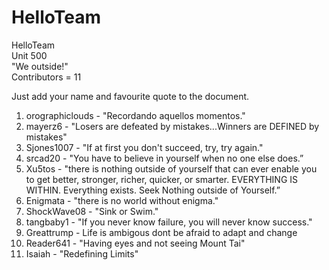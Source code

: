 # HelloTeam 

HelloTeam  
Unit 500   
"We outside!"  
Contributors = 11

Just add your name and favourite quote to the document.  

1. orographiclouds - "Recordando aquellos momentos."
2. mayerz6 - "Losers are defeated by mistakes...Winners are DEFINED by mistakes"
3. Sjones1007 - "If at first you don't succeed, try, try again."
4. srcad20 - "You have to believe in yourself when no one else does.”
5. Xu5tos - "there is nothing outside of yourself that can ever enable you to get better, stronger, richer, quicker, or smarter. EVERYTHING IS WITHIN. Everything exists. Seek Nothing outside of Yourself.”
6. Enigmata - "there is no world without enigma."
7. ShockWave08 - "Sink or Swim."
8. tangbaby1 - "If you never know failure, you will never know success."
9. Greattrump - Life is ambigous dont be afraid to adapt and change
10. Reader641 - "Having eyes and not seeing Mount Tai"
11. Isaiah - "Redefining Limits"
